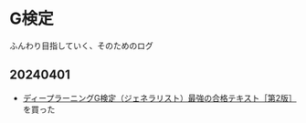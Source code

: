 # G検定

ふんわり目指していく、そのためのログ

## 20240401

- [ディープラーニングG検定（ジェネラリスト）最強の合格テキスト［第2版］](https://www.sbcr.jp/product/4815622756/)を買った
